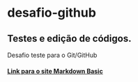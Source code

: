 # desafio-github
## Testes e edição de códigos.
Desafio teste para o Git/GitHub


#### [Link para o site Markdown Basic](https://www.markdownguide.org/basic-syntax/)
